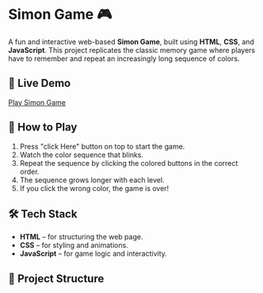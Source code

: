 # Simon Game 🎮

A fun and interactive web-based **Simon Game**, built using **HTML**, **CSS**, and **JavaScript**. This project replicates the classic memory game where players have to remember and repeat an increasingly long sequence of colors.

## 🔗 Live Demo

[Play Simon Game](https://yashitjain.github.io/simon-game/)  

## 🧠 How to Play

1. Press "click Here" button on top to start the game.
2. Watch the color sequence that blinks.
3. Repeat the sequence by clicking the colored buttons in the correct order.
4. The sequence grows longer with each level.
5. If you click the wrong color, the game is over!

## 🛠️ Tech Stack

- **HTML** – for structuring the web page.
- **CSS** – for styling and animations.
- **JavaScript** – for game logic and interactivity.

## 📁 Project Structure

